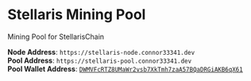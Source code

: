 # Stellaris Mining Pool

Mining Pool for StellarisChain

**Node Address**: `https://stellaris-node.connor33341.dev` \
**Pool Address**: `https://stellaris-pool.connor33341.dev` \
**Pool Wallet Address**: [`DWMVFcRTZ8UMaWr2vsb7XkTmh7zaA57BQaDRGiAKB6qX61`](https://stellaris-explorer.pages.dev/address/DWMVFcRTZ8UMaWr2vsb7XkTmh7zaA57BQaDRGiAKB6qX6)